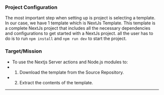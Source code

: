 ### Project Configuration
The most important step when setting up is project is selecting a template. In our case, we have 1 template which is NextJs Template. This template is a complete NextJs project that includes all the necessary dependencies and configurations to get started with a NextJs project. all the user has to do is to run `npm install` and `npm run dev` to start the project.

### Target/Mission
- To use the Nextjs Server actions and Node.js modules to:
- 1. Download the template from the Source Repository.
- 2. Extract the contents of the template.
----